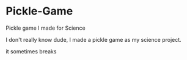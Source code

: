 # Pickle-Game
Pickle game I made for Science

I don't really know dude, I made a pickle game as my science project.

it sometimes breaks
